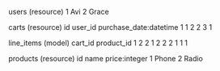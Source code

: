 users (resource)
1       Avi
2       Grace


carts (resource)
id  user_id   purchase_date:datetime
1       1
2       2
3       1

line_items (model)
  cart_id   product_id
    1           2
    2           1
    2           2
    2           1
    1           1

products (resource)
id      name    price:integer
1       Phone
2       Radio
